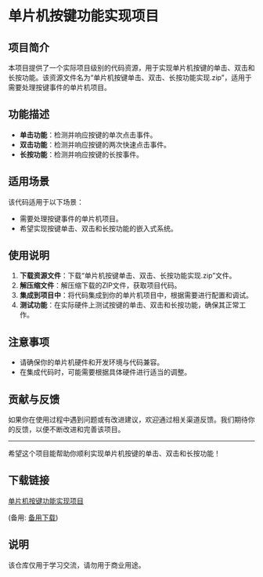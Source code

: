 # 单片机按键功能实现项目

## 项目简介

本项目提供了一个实际项目级别的代码资源，用于实现单片机按键的单击、双击和长按功能。该资源文件名为“单片机按键单击、双击、长按功能实现.zip”，适用于需要处理按键事件的单片机项目。

## 功能描述

- **单击功能**：检测并响应按键的单次点击事件。
- **双击功能**：检测并响应按键的两次快速点击事件。
- **长按功能**：检测并响应按键的长按事件。

## 适用场景

该代码适用于以下场景：

- 需要处理按键事件的单片机项目。
- 希望实现按键单击、双击和长按功能的嵌入式系统。

## 使用说明

1. **下载资源文件**：下载“单片机按键单击、双击、长按功能实现.zip”文件。
2. **解压缩文件**：解压缩下载的ZIP文件，获取项目代码。
3. **集成到项目中**：将代码集成到你的单片机项目中，根据需要进行配置和调试。
4. **测试功能**：在实际硬件上测试按键的单击、双击和长按功能，确保其正常工作。

## 注意事项

- 请确保你的单片机硬件和开发环境与代码兼容。
- 在集成代码时，可能需要根据具体硬件进行适当的调整。

## 贡献与反馈

如果你在使用过程中遇到问题或有改进建议，欢迎通过相关渠道反馈。我们期待你的反馈，以便不断改进和完善该项目。

---

希望这个项目能帮助你顺利实现单片机按键的单击、双击和长按功能！

## 下载链接
[单片机按键功能实现项目](https://pan.quark.cn/s/35d3d86d946d) 

(备用: [备用下载](https://pan.baidu.com/s/1U-MFlRvLBhZh_aKC-3Jqqw?pwd=1234))

## 说明

该仓库仅用于学习交流，请勿用于商业用途。
